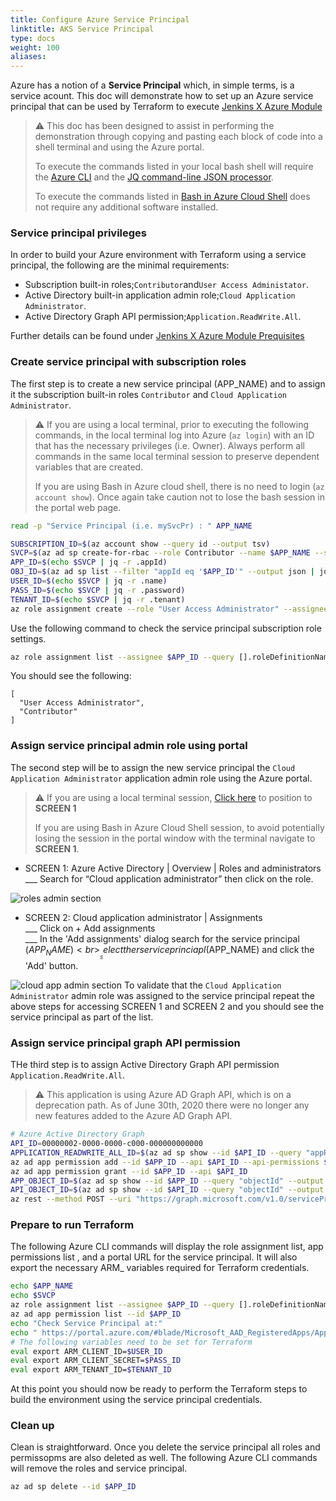 ```yaml
---
title: Configure Azure Service Principal
linktitle: AKS Service Principal
type: docs
weight: 100
aliases:
---
```


Azure has a notion of a **Service Principal** which, in simple terms, is a service acount. This doc will demonstrate how to set up an Azure service principal that can be used by Terraform to execute [Jenkins X Azure Module](https://github.com/jenkins-x/terraform-azurerm-jx#jenkins-x-azure-module)

> ⚠️  This doc has been designed to assist in performing the demonstration through copying and pasting each block of code into a shell terminal and using the Azure portal.<br>
>
> To execute the commands listed in your local bash shell will require the [Azure CLI](https://docs.microsoft.com/en-us/cli/azure/) and the [JQ command-line JSON processor](https://stedolan.github.io/jq/).<br>
>
> To execute the commands listed in [Bash in Azure Cloud Shell](https://docs.microsoft.com/en-us/azure/cloud-shell/overview) does not require any additional software installed.

### Service principal privileges
In order to build your Azure environment with Terraform using a service principal, the following are the minimal requirements:
* Subscription built-in roles;`Contributor`and`User Access Administator`.
* Active Directory built-in application admin role;`Cloud Application Administrator`.
* Active Directory Graph API permission;`Application.ReadWrite.All`.

Further details can be found under [Jenkins X Azure Module Prequisites](https://github.com/jenkins-x/terraform-azurerm-jx#prerequisites)
### Create service principal with subscription roles
The first step is to create a new service principal (APP_NAME) and to assign it the subscription built-in roles `Contributor` and `Cloud Application Administrator`.
> ⚠️  If you are using a local terminal, prior to executing the following commands, in the local terminal log into Azure (`az login`) with an ID that has the necessary privileges (i.e. Owner). 
> Always perform all commands in the same local terminal session to preserve dependent variables that are created.
>
> If you are using Bash in Azure cloud shell, there is no need to login (`az account show`). Once again take caution not to lose the bash session in the portal web page.
```bash
read -p "Service Principal (i.e. mySvcPr) : " APP_NAME
```
```bash
SUBSCRIPTION_ID=$(az account show --query id --output tsv)
SVCP=$(az ad sp create-for-rbac --role Contributor --name $APP_NAME --scopes /subscriptions/$SUBSCRIPTION_ID --output json)
APP_ID=$(echo $SVCP | jq -r .appId)
OBJ_ID=$(az ad sp list --filter "appId eq '$APP_ID'" --output json | jq '.[0].objectId' -r)
USER_ID=$(echo $SVCP | jq -r .name)
PASS_ID=$(echo $SVCP | jq -r .password)
TENANT_ID=$(echo $SVCP | jq -r .tenant)
az role assignment create --role "User Access Administrator" --assignee-object-id $OBJ_ID
```
Use the following command to check the service principal subscription role settings.
``` bash 
az role assignment list --assignee $APP_ID --query [].roleDefinitionName --output json
```
You should see the following:
```
[
  "User Access Administrator",
  "Contributor"
]
```
### Assign service principal admin role using portal
The second step will be to assign the new service principal the `Cloud Application Administrator` application admin role using the Azure portal. 
> ⚠️  If you are using a local terminal session, [Click here](https://portal.azure.com/#blade/Microsoft_AAD_IAM/ActiveDirectoryMenuBlade/RolesAndAdministrators) to position to **SCREEN 1**<br>
>
> If you are using Bash in Azure Cloud Shell session, to avoid potentially losing the session  in the portal window with the terminal navigate to **SCREEN 1**.

- SCREEN 1: Azure Active Directory | Overview | Roles and administrators<br>
	___ Search for “Cloud application administrator” then click on the role.

![roles admin section](/images/v3/roles_and_admin.png)

- SCREEN 2:  Cloud application administrator | Assignments<br>
	___ Click on + Add assignments<br>
	___ In the 'Add assignments' dialog search for the service principal ($APP_NAME)<br>
	___ Select ther service princiapl ($APP_NAME) and click the 'Add' button.

![cloud app admin section](/images/v3/cloud_app_admin.png)
To validate that the `Cloud Application Administrator` admin role was assigned to the service principal repeat the above steps for accessing SCREEN 1 and SCREEN 2 and you should see the service principal as part of the list.
### Assign service principal graph API permission
THe third step is to assign Active Directory Graph API permission `Application.ReadWrite.All`.
> ⚠️  This application is using Azure AD Graph API, which is on a deprecation path. As of June 30th, 2020 there were no longer any new features added to the Azure AD Graph API.
```bash
# Azure Active Directory Graph
API_ID=00000002-0000-0000-c000-000000000000
APPLICATION_READWRITE_ALL_ID=$(az ad sp show --id $API_ID --query "appRoles[?value=='Application.ReadWrite.All'].id" --output tsv)
az ad app permission add --id $APP_ID --api $API_ID --api-permissions $APPLICATION_READWRITE_ALL_ID=Role
az ad app permission grant --id $APP_ID --api $API_ID
APP_OBJECT_ID=$(az ad sp show --id $APP_ID --query "objectId" --output tsv)
API_OBJECT_ID=$(az ad sp show --id $API_ID --query "objectId" --output tsv)
az rest --method POST --uri "https://graph.microsoft.com/v1.0/servicePrincipals/$APP_OBJECT_ID/appRoleAssignments" --headers '{"Content-Type": "application/json"}' --body "{\"principalId\": \"$APP_OBJECT_ID\", \"resourceId\": \"$API_OBJECT_ID\", \"appRoleId\": \"$APPLICATION_READWRITE_ALL_ID\"}" --only-show-errors
```
### Prepare to run Terraform
The following Azure CLI commands will display the role assignment list, app permissions list , and a portal URL for the service principal. It will also export the necessary ARM_ variables required for Terraform credentials.
``` bash 
echo $APP_NAME
echo $SVCP
az role assignment list --assignee $APP_ID --query [].roleDefinitionName --output json
az ad app permission list --id $APP_ID
echo "Check Service Principal at:"
echo " https://portal.azure.com/#blade/Microsoft_AAD_RegisteredApps/ApplicationMenuBlade/Overview/appId/$APP_ID"
# The following variables need to be set for Terraform
eval export ARM_CLIENT_ID=$USER_ID
eval export ARM_CLIENT_SECRET=$PASS_ID
eval export ARM_TENANT_ID=$TENANT_ID
```
At this point you should now be ready to perform the Terraform steps to build the environment using the service principal credentials. 
### Clean up
Clean is straightforward. Once you delete the service principal all roles and permissopms are also deleted as well.  The following Azure CLI commands will remove the roles and service principal.
``` bash
az ad sp delete --id $APP_ID
```
